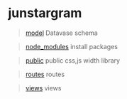 # junstargram

> [model](https://github.com/junho2343/junstargram/model)
  > Datavase schema
  
> [node_modules](https://github.com/junho2343/junstargram/node_modules)
  > install packages
  
> [public](https://github.com/junho2343/junstargram/public)
  > public css,js width library
  
> [routes](https://github.com/junho2343/junstargram/routes)
  > routes 
  
> [views](https://github.com/junho2343/junstargram/views)
  > views

